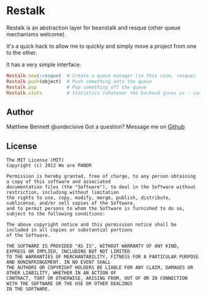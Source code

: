 Restalk
=======

Restalk is an abstraction layer for beanstalk and resque (other queue mechanisms welcome).

It's a quick hack to allow me to quickly and simply move a project from one to the other.

It has a very simple interface:

```ruby
Restalk.new(:resque)  # Create a queue manager (in this case, resque)
Restalk.push(object)  # Push something onto the queue
Restalk.pop           # Pop something off the queue
Restalk.stats         # Statistics (whatever the backend gives us - could be gibberish)
```

Author
------

Matthew Bennett @undecisive
Got a question? Message me on [Github](http://github.com/undecisive)


License
-------

```
The MIT License (MIT)
Copyright (c) 2012 We are PANDR

Permission is hereby granted, free of charge, to any person obtaining a copy of this software and associated 
documentation files (the "Software"), to deal in the Software without restriction, including without limitation 
the rights to use, copy, modify, merge, publish, distribute, sublicense, and/or sell copies of the Software, 
and to permit persons to whom the Software is furnished to do so, subject to the following conditions:

The above copyright notice and this permission notice shall be included in all copies or substantial portions 
of the Software.

THE SOFTWARE IS PROVIDED "AS IS", WITHOUT WARRANTY OF ANY KIND, EXPRESS OR IMPLIED, INCLUDING BUT NOT LIMITED 
TO THE WARRANTIES OF MERCHANTABILITY, FITNESS FOR A PARTICULAR PURPOSE AND NONINFRINGEMENT. IN NO EVENT SHALL 
THE AUTHORS OR COPYRIGHT HOLDERS BE LIABLE FOR ANY CLAIM, DAMAGES OR OTHER LIABILITY, WHETHER IN AN ACTION OF 
CONTRACT, TORT OR OTHERWISE, ARISING FROM, OUT OF OR IN CONNECTION WITH THE SOFTWARE OR THE USE OR OTHER DEALINGS 
IN THE SOFTWARE.
```